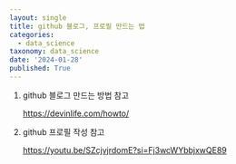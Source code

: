 ```yaml
---
layout: single
title: github 블로그, 프로필 만드는 법
categories:
  - data_science
taxonomy: data_science
date: '2024-01-28'
published: True
---
```

1. github 블로그 만드는 방법 참고

   <https://devinlife.com/howto/>

3. github 프로필 작성 참고

   <https://youtu.be/SZcjvjrdomE?si=Fj3wcWYbbjxwQE89>
